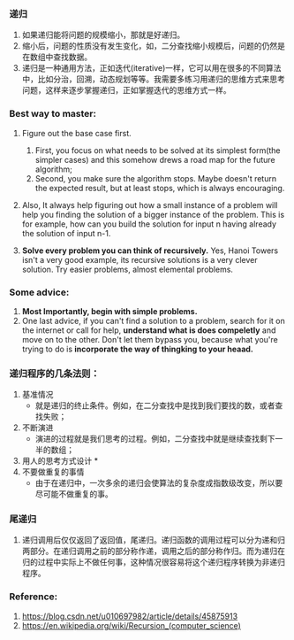 ### 递归
1. 如果递归能将问题的规模缩小，那就是好递归。
2. 缩小后，问题的性质没有发生变化，如，二分查找缩小规模后，问题的仍然是在数组中查找数据。
3. 递归是一种通用方法，正如迭代(iterative)一样，它可以用在很多的不同算法中，比如分治，回溯，动态规划等等。我需要多练习用递归的思维方式来思考问题，这样来逐步掌握递归，正如掌握迭代的思维方式一样。


### Best way to master:

1. Figure out the base case first.
	1. First, you focus on what needs to be solved at its simplest form(the simpler cases) and this somehow drews a road map for the future algorithm;
	2. Second, you make sure the algorithm stops. Maybe doesn't return the expected result, but at least stops, which is always encouraging.

2. Also, It always help figuring out how a small instance of a problem will help you finding the solution of a bigger instance of the problem. This is for example, how can you build the solution for input n having already the solution of input n-1.

3. **Solve every problem you can think of recursively.** Yes, Hanoi Towers isn't a very good example, its recursive solutions is a very clever solution. Try easier problems, almost elemental problems.

### Some advice:

1. **Most Importantly, begin with simple problems.**
2. One last advice, if you can't find a solution to a problem, search for it on the internet or call for help, **understand what is does compeletly** and move on to the other. Don't let them bypass you, because what you're trying to do is **incorporate the way of thingking to your heaad.** 


### 递归程序的几条法则：
1. 基准情况
	* 就是递归的终止条件。例如，在二分查找中是找到我们要找的数，或者查找失败；
2. 不断演进
	* 演进的过程就是我们思考的过程。例如，二分查找中就是继续查找剩下一半的数组；
3. 用人的思考方式设计
	* 
4. 不要做重复的事情
	* 由于在递归中，一次多余的递归会使算法的复杂度成指数级改变，所以要尽可能不做重复的事。

### 尾递归
1. 递归调用后仅仅返回了返回值，尾递归。递归函数的调用过程可以分为递和归两部分。在递归调用之前的部分称作递，调用之后的部分称作归。而为递归在归的过程中实际上不做任何事，这种情况很容易将这个递归程序转换为非递归程序。


### Reference:
1. https://blog.csdn.net/u010697982/article/details/45875913
2. https://en.wikipedia.org/wiki/Recursion_(computer_science)
 
